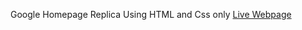 Google Homepage Replica Using HTML and Css only
<a href="https://vivekv707.github.io/google_homepage/">Live Webpage</a>
